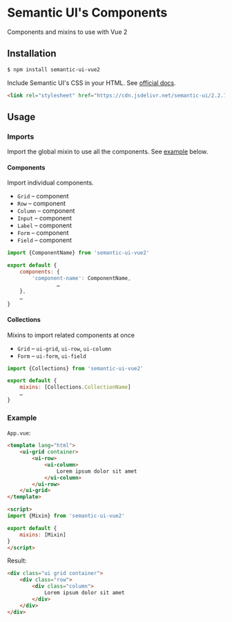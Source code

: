 # Semantic UI's Components

Components and mixins to use with Vue 2

## Installation

```bash
$ npm install semantic-ui-vue2
```

Include Semantic UI's CSS in your HTML. See [official docs](http://semantic-ui.com/introduction/getting-started.html#include-in-your-html).

```html
<link rel="stylesheet" href="https://cdn.jsdelivr.net/semantic-ui/2.2.7/semantic.min.css">
```

## Usage

### Imports

Import the global mixin to use all the components. See [example](#example) below.

#### Components

Import individual components.

- `Grid` – component
- `Row` – component
- `Column` – component
- `Input` – component
- `Label` – component
- `Form` – component
- `Field` – component

```javascript
import {ComponentName} from 'semantic-ui-vue2'

export default {
    components: {
        'component-name': ComponentName,
                …
    },
    …
}
```

#### Collections

Mixins to import related components at once

- `Grid` – `ui-grid`, `ui-row`, `ui-column`
- `Form` – `ui-form`, `ui-field`

```javascript
import {Collections} from 'semantic-ui-vue2'

export default {
    mixins: [Collections.CollectionName]
    …
}
```

### Example

`App.vue`:

```html
<template lang="html">
    <ui-grid container>
        <ui-row>
            <ui-column>
                Lorem ipsum dolor sit amet
            </ui-column>
        </ui-row>
    </ui-grid>
</template>

<script>
import {Mixin} from 'semantic-ui-vue2'

export default {
    mixins: [Mixin]
}
</script>
```

Result:

```html
<div class="ui grid container">
    <div class="row">
        <div class="column">
            Lorem ipsum dolor sit amet
        </div>
    </div>
</div>
```
